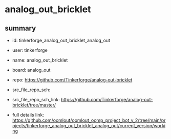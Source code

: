 # analog_out_bricklet
 
## summary 
* id: tinkerforge_analog_out_bricklet_analog_out
* user: tinkerforge
* name: analog_out_bricklet
* board: analog_out
* repo: https://github.com/Tinkerforge/analog-out-bricklet



* src_file_repo_sch: 
* src_file_repo_sch_link: https://github.com/Tinkerforge/analog-out-bricklet/tree/master/
* full details link: https://github.com/oomlout/oomlout_oomp_project_bot_v_2/tree/main/projects/tinkerforge_analog_out_bricklet_analog_out/current_version/working  







